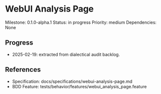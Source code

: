 # WebUI Analysis Page
Milestone: 0.1.0-alpha.1
Status: in progress
Priority: medium
Dependencies: None

## Progress
- 2025-02-19: extracted from dialectical audit backlog.

## References
- Specification: docs/specifications/webui-analysis-page.md
- BDD Feature: tests/behavior/features/webui_analysis_page.feature
